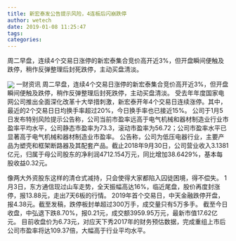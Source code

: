 ```yaml
---
title: 新宏泰发公告提示风险，4连板后闪崩跌停
author: wetech
date: 2019-01-08 11:25:47
tags: 
categories: 
---
```

周二早盘，连续4个交易日涨停的新宏泰集合竞价高开近3%，但开盘瞬间便触及跌停，稍作反弹整理后封死跌停，主动买盘清淡。
<!-- more -->
<img align="center" border="0" src="https://imgcdn.yicai.com/uppics/images/2019/01/24619c9c206a8d98a1abbcbbeb22bc0c.jpg" />
一财资讯
周二早盘，连续4个交易日涨停的新宏泰集合竞价高开近3%，但开盘瞬间便触及跌停，稍作反弹整理后封死跌停，主动买盘清淡。
受去年年度国家电网公司推出全面深化改革十大举措刺激，新宏泰开年4个交易日连续涨停。其中，最近的2个交易日日均换手率超过20%，今日换手率也已接近15%。
公司于1月5日发布特别风险提示公告称，公司当前市盈率远高于电气机械和器材制造业行业市盈率平均水平，公司静态市盈率为73.3，滚动市盈率为56.72；公司市盈率水平已显著高于电气机械和器材制造业市盈率。
公告称，公司为低压电器行业，主要产品为塑壳和框架断路器及其配套产品。截止2018年9月30日，公司营业收入3.1381亿元，归属于母公司股东的净利润4712.154万元，同比增加38.6429%，基本每股收益0.32元。
 
 
像两大外资股东这样的清仓式减持，只会使得大家都陷入囚徒困境，得不偿失。
1月3日，东方通信现过山车走势，全天振幅高达16%，临近尾盘，股价再度封涨停，报13.88元，走出7天6板的行情。
2019年首个交易日，中天金融跌停开盘，报4.38元。截至发稿，跌停板封单超过300万手，成交量只有5万多手。
截至今日收盘，中弘退下跌8.70%，报0.21元，成交额3959.95万元，最新市值17.62亿元。
目前收盘价为6.73元，对应天下秀2017年的财务预估数据，完成重组上市后公司市盈率将达109.37倍，大幅高于行业平均水平。
